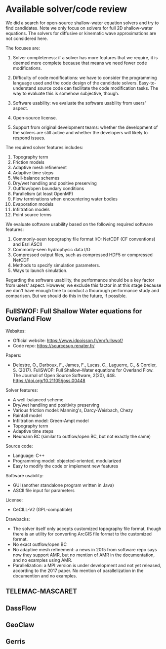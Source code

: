 # Available solver/code review

We did a search for open-source shallow-water equation solvers and try to find
candidates. Note we only focus on solvers for full 2D shallow-water equations. 
The solvers for diffusive or kinematic wave approximations are not considered 
here. 

The focuses are:

1. Solver completeness: if a solver has more features that we require, it is 
deemed more complete because that means we need fewer code modifications.

2. Difficulty of code modifications: we have to consider the programming
language used and the code design of the candidate solvers. Easy-to-understand
source code can facilitate the code modification tasks. The way to evaluate
this is somehow subjective, though.

3. Software usability: we evaluate the software usability from users' aspect.
4. Open-source license.
5. Support from original development teams: whether the development of the
solvers are still active and whether the developers will likely to respond issues.

The required solver features includes:

1. Topography term
2. Friction models
3. Adaptive mesh refinement
4. Adaptive time steps
4. Well-balance schemes
5. Dry/wet handling and positive preserving
6. Outflow/open boundary conditions
7. Parallelism (at least OpenMP)
8. Flow terminations when encountering water bodies
9. Evaporation models
9. Infiltration models
10. Point source terms

We evaluate software usability based on the following required software features:

1. Commonly-seen topography file format I/O: NetCDF (CF conventions) and Esri ASCII
2. Commonly-seen hydrophysic data I/O
3. Compressed output files, such as compressed HDF5 or compressed NetCDF
2. Methods to specify simulation parameters.
3. Ways to launch simulation.

Regarding the software usability, the performance should be a key factor from
users' aspect. However, we exclude this factor in at this stage because we don't
have enough time to conduct a thourough performance study and comparison. But
we should do this in the future, if possible.

## FullSWOF: Full Shallow Water equations for Overland Flow

Websites:
* Official website: https://www.idpoisson.fr/en/fullswof/
* Code repo: https://sourcesup.renater.fr/

Papers:
* Delestre, O., Darboux, F., James, F., Lucas, C., Laguerre, C., & Cordier, S. 
(2017). FullSWOF: Full Shallow-Water equations for Overland Flow. The Journal of 
Open Source Software, 2(20), 448. https://doi.org/10.21105/joss.00448

Solver features:
* A well-balanced scheme
* Dry/wet handling and positivity preserving
* Various friction model: Manning's, Darcy-Weisbach, Chezy
* Rainfall model
* Infiltration model: Green-Ampt model
* Topography term
* Adaptive time steps
* Neumann BC (similar to outflow/open BC, but not exactly the same)

Source code:
* Language: C++
* Programming model: objected-oriented, modularized
* Easy to modify the code or implement new features

Software usability:
* GUI (another standalone program written in Java)
* ASCII file input for parameters

License:
* CeCILL-V2 (GPL-compatible)

Drawbacks:
* The solver itself only accepts customized topography file format, though there
is an utility for converting ArcGIS file format to the customized format.
* No exact outflow/open BC
* No adaptive mesh refinement: a news in 2015 from software repo says now they
support AMR, but no mention of AMR in the documentation, and no examples using AMR.
* Parallelization: a MPI version is under development and not yet released, 
according to the 2017 paper. No mention of parallelization in the documention
and no examples.

## TELEMAC-MASCARET
## DassFlow
## GeoClaw
## Gerris
